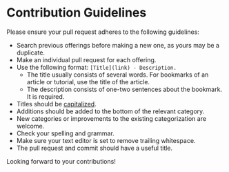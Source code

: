 # Contribution Guidelines

Please ensure your pull request adheres to the following guidelines:

- Search previous offerings before making a new one, as yours may be a duplicate.
- Make an individual pull request for each offering.
- Use the following format: `[Title](link) - Description.`
    - The title usually consists of several words. For bookmarks of an article or tutorial, use the title of the article.
    - The description consists of one-two sentences about the bookmark. It is required.
- Titles should be [capitalized](http://grammar.yourdictionary.com/capitalization/rules-for-capitalization-in-titles.html).
- Additions should be added to the bottom of the relevant category.
- New categories or improvements to the existing categorization are welcome.
- Check your spelling and grammar.
- Make sure your text editor is set to remove trailing whitespace.
- The pull request and commit should have a useful title.

Looking forward to your contributions!
